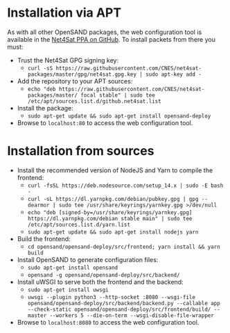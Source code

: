 # Installation via APT

  As with all other OpenSAND packages, the web configuration tool is available in the
[Net4Sat PPA on GitHub](https://github.com/CNES/net4sat-packages). To install packets
from there you must:

 * Trust the Net4Sat GPG signing key:
   * `curl -sS https://raw.githubusercontent.com/CNES/net4sat-packages/master/gpg/net4sat.gpg.key | sudo apt-key add -`
 * Add the repository to your APT sources:
   * `echo "deb https://raw.githubusercontent.com/CNES/net4sat-packages/master/ focal stable" | sudo tee /etc/apt/sources.list.d/github.net4sat.list`
 * Install the package:
   * `sudo apt-get update && sudo apt-get install opensand-deploy`
 * Browse to `localhost:80` to access the web configuration tool.

# Installation from sources

 * Install the recommended version of NodeJS and Yarn to compile the frontend:
   * `curl -fsSL https://deb.nodesource.com/setup_14.x | sudo -E bash -`
   * `curl -sL https://dl.yarnpkg.com/debian/pubkey.gpg | gpg --dearmor | sudo tee /usr/share/keyrings/yarnkey.gpg >/dev/null`
   * `echo "deb [signed-by=/usr/share/keyrings/yarnkey.gpg] https://dl.yarnpkg.com/debian stable main" | sudo tee /etc/apt/sources.list.d/yarn.list`
   * `sudo apt-get update && sudo apt-get install nodejs yarn`
 * Build the frontend:
   * `cd opensand/opensand-deploy/src/frontend; yarn install && yarn build`
 * Install OpenSAND to generate configuration files:
   * `sudo apt-get install opensand`
   * `opensand -g opensand/opensand-deploy/src/backend/`
 * Install uWSGI to serve both the frontend and the backend:
   * `sudo apt-get install uwsgi`
   * `uwsgi --plugin python3 --http-socket :8080 --wsgi-file opensand/opensand-deploy/src/backend/backend.py --callable app --check-static opensand/opensand-deploy/src/frontend/build/ --master --workers 5 --die-on-term --wsgi-disable-file-wrapper`
 * Browse to `localhost:8080` to access the web configuration tool.
